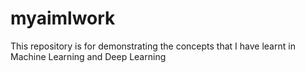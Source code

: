 # myaimlwork
This repository is for demonstrating the concepts that I have learnt in Machine Learning and Deep Learning
